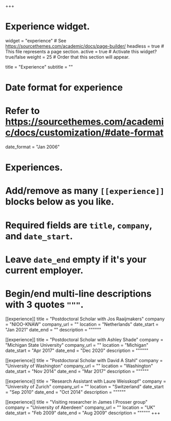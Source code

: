 +++
# Experience widget.
widget = "experience"  # See https://sourcethemes.com/academic/docs/page-builder/
headless = true  # This file represents a page section.
active = true  # Activate this widget? true/false
weight = 25  # Order that this section will appear.

title = "Experience"
subtitle = ""

# Date format for experience
#   Refer to https://sourcethemes.com/academic/docs/customization/#date-format
date_format = "Jan 2006"

# Experiences.
#   Add/remove as many `[[experience]]` blocks below as you like.
#   Required fields are `title`, `company`, and `date_start`.
#   Leave `date_end` empty if it's your current employer.
#   Begin/end multi-line descriptions with 3 quotes `"""`.
[[experience]]
  title = "Postdoctoral Scholar with Jos Raaijmakers"
  company = "NIOO-KNAW"
  company_url = ""
  location = "Netherlands"
  date_start = "Jan 2021"
  date_end = ""
  description = """"""

[[experience]]
  title = "Postdoctoral Scholar with Ashley Shade"
  company = "Michigan State University"
  company_url = ""
  location = "Michigan"
  date_start = "Apr 2017"
  date_end = "Dec 2020"
  description = """"""

[[experience]]
  title = "Postdoctoral Scholar with David A Stahl"
  company = "University of Washington"
  company_url = ""
  location = "Washington"
  date_start = "Nov 2014"
  date_end = "Mar 2017"
  description = """"""

[[experience]]
  title = "Research Assistant with Laure Weisskopf"
  company = "University of Zurich"
  company_url = ""
  location = "Switzerland"
  date_start = "Sep 2010"
  date_end = "Oct 2014"
  description = """"""

[[experience]]
  title = "Visiting researcher in James I Prosser group"
  company = "University of Aberdeen"
  company_url = ""
  location = "UK"
  date_start = "Feb 2009"
  date_end = "Aug 2009"
  description = """"""
+++
